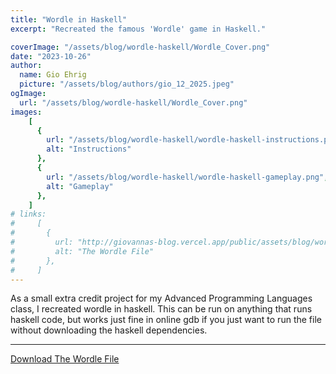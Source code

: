```yaml
---
title: "Wordle in Haskell"
excerpt: "Recreated the famous 'Wordle' game in Haskell."

coverImage: "/assets/blog/wordle-haskell/Wordle_Cover.png"
date: "2023-10-26"
author:
  name: Gio Ehrig
  picture: "/assets/blog/authors/gio_12_2025.jpeg"
ogImage:
  url: "/assets/blog/wordle-haskell/Wordle_Cover.png"
images: 
    [
      {
        url: "/assets/blog/wordle-haskell/wordle-haskell-instructions.png", 
        alt: "Instructions"
      },
      {
        url: "/assets/blog/wordle-haskell/wordle-haskell-gameplay.png", 
        alt: "Gameplay"
      },
    ]
# links: 
#     [
#       {
#         url: "http://giovannas-blog.vercel.app/public/assets/blog/wordle-haskell/main.hs" , 
#         alt: "The Wordle File"
#       },
#     ]    
--- 
```


As a small extra credit project for my Advanced Programming Languages class, I recreated wordle in haskell. This can be run on anything that runs haskell code, but works just fine in online gdb if you just want to run the file without downloading the haskell dependencies.

---
  [Download The Wordle File](/assets/blog/wordle-haskell/wordle.hs)